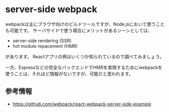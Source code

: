 # server-side webpack

webpackは主にブラウザ向けのビルドツールですが、Node.jsにおいて使うことも可能です。
サーバサイドで使う場合にメリットがあるシーンとしては、

- server-side rendering (SSR)
- hot module repacement (HMR)

があります。
Reactアプリの例はいくつか知られているので調べてみましょう。

一方、Expressなどの完全なバックエンドでHMRを実現するためにwebpackを使うことは、それほど情報がないですが、可能だと思われます。

## 参考情報

- https://github.com/webpack/react-webpack-server-side-example
